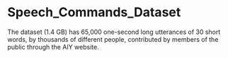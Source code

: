# Speech_Commands_Dataset

The dataset (1.4 GB) has 65,000 one-second long utterances of 30 short words, by thousands of different people, contributed by members of the public through the AIY website.